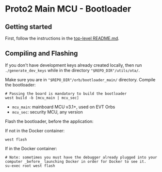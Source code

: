 # Proto2 Main MCU - Bootloader

## Getting started

First, follow the instructions in the [top-level README.md](../README.md).

## Compiling and Flashing

If you don't have development keys already created locally, then run
`./generate_dev_keys` while in the directory `"$REPO_DIR"/utils/ota/`.

Make sure you are in `"$REPO_DIR"/orb/bootloader_main/` directory.
Compile the bootloader:

```shell
# Passing the board is mandatory to build the bootloader
west build -b [mcu_main | mcu_sec]
```

- `mcu_main`: mainboard MCU v3.1+, used on EVT Orbs
- `mcu_sec`: security MCU, any version

Flash the bootloader, before the application:

If not in the Docker container:

```shell
west flash
```

If in the Docker container:

```shell
# Note: sometimes you must have the debugger already plugged into your computer _before_ launching Docker in order for Docker to see it.
su-exec root west flash
```
